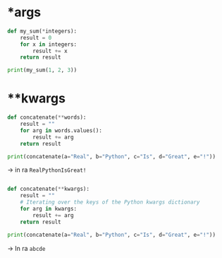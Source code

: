 # *args

```python
def my_sum(*integers):
    result = 0
    for x in integers:
        result += x
    return result

print(my_sum(1, 2, 3))
```

# **kwargs

```python
def concatenate(**words):
    result = ""
    for arg in words.values():
        result += arg
    return result

print(concatenate(a="Real", b="Python", c="Is", d="Great", e="!"))
```
-> in ra ```RealPythonIsGreat!```


```python

def concatenate(**kwargs):
    result = ""
    # Iterating over the keys of the Python kwargs dictionary
    for arg in kwargs:
        result += arg
    return result

print(concatenate(a="Real", b="Python", c="Is", d="Great", e="!"))

```
-> In ra ```abcde```